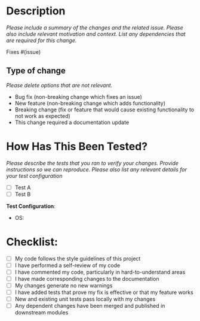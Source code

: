 # Description

_Please include a summary of the changes and the related issue. Please also include relevant motivation and context.
List any dependencies that are required for this change._

Fixes #(issue)

## Type of change

_Please delete options that are not relevant._

-   Bug fix (non-breaking change which fixes an issue)
-   New feature (non-breaking change which adds functionality)
-   Breaking change (fix or feature that would cause existing functionality to not work as expected)
-   This change required a documentation update

# How Has This Been Tested?

_Please describe the tests that you ran to verify your changes. Provide instructions so we can reproduce. Please also
list any relevant details for your test configuration_

-   [ ] Test A
-   [ ] Test B

**Test Configuration**:

-   OS:

# Checklist:

-   [ ] My code follows the style guidelines of this project
-   [ ] I have performed a self-review of my code
-   [ ] I have commented my code, particularly in hard-to-understand areas
-   [ ] I have made corresponding changes to the documentation
-   [ ] My changes generate no new warnings
-   [ ] I have added tests that prove my fix is effective or that my feature works
-   [ ] New and existing unit tests pass locally with my changes
-   [ ] Any dependent changes have been merged and published in downstream modules
